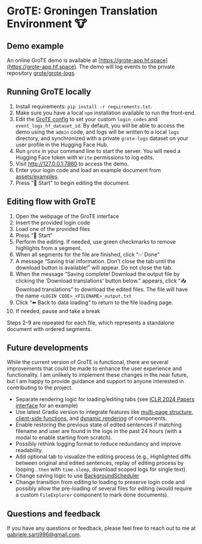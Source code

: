 # GroTE: Groningen Translation Environment 🐮

## Demo example

An online GroTE demo is available at [https://grote-app.hf.space](https://grote-app.hf.space). The demo will log events to the private repository [grote/grote-logs](https://huggingface.co/datasets/grote/grote-logs).

## Running GroTE locally

1. Install requirements: `pip install -r requirements.txt`.
2. Make sure you have a local `npm` installation available to run the front-end.
3. Edit the [GroTE config](grote/config.yaml) to set your custom `login_codes` and `event_logs_hf_dataset_id`. By default, you will be able to access the demo using the `admin` code, and logs will be written to a local `logs` directory, and synchronized with a private `grote-logs` dataset on your user profile in the Hugging Face Hub.
4. Run `grote` in your command line to start the server. You will need a Hugging Face token with `Write` permissions to log edits.
5. Visit http://127.0.0.1:7860 to access the demo.
6. Enter your login code and load an example document from [assets/examples](assets/examples/en_it.txt).
7. Press "📝 Start" to begin editing the document.

## Editing flow with GroTE

1. Open the webpage of the GroTE interface
2. Insert the provided login code
3. Load one of the provided files
4. Press “📝 Start”
5. Perform the editing. If needed, use green checkmarks to remove highlights from a segment.
6. When all segments for the file are finished, click “✅ Done”
7. A message “Saving trial information. Don't close the tab until the download button is available!” will appear. Do not close the tab.
8. When the message “Saving complete! Download the output file by clicking the 'Download translations' button below.” appears, click “📥 Download translations” to download the edited files. The file will have the name `<LOGIN CODE>_<FILENAME>_output.txt`
9. Click “⬅️ Back to data loading” to return to the file loading page.
10. If needed, pause and take a break

Steps 2-9 are repeated for each file, which represents a standalone document with ordered segments.


## Future developments

While the current version of GroTE is functional, there are several improvements that could be made to enhance the user experience and functionality. I am unlikely to implement these changes in the near future, but I am happy to provide guidance and support to anyone interested in contributing to the project.

- Separate rendering logic for loading/editing tabs (see [ICLR 2024 Papers interface](https://huggingface.co/spaces/ICLR2024/update-ICLR2024-papers/blob/main/app.py) for an example)
- Use latest Gradio version to integrate features like [multi-page structure](https://www.gradio.app/guides/multipage-apps), [client-side functions](https://www.gradio.app/guides/client-side-functions), and [dynamic rendering](https://www.gradio.app/guides/dynamic-apps-with-render-decorator) of components.
- Enable restoring the previous state of edited sentences if matching filename and user are found in the logs in the past 24 hours (with a modal to enable starting from scratch).
- Possibly rethink logging format to reduce redundancy and improve readability.
- Add optional tab to visualize the editing process (e.g., Highlighted diffs between original and edited sentences, replay of editing process by looping `.then` with `time.sleep`, download scoped logs for single text).
- Change saving logic to use [BackgroundScheduler](https://www.gradio.app/guides/running-background-tasks)
- Change transition from editing to loading to preserve login code and possibly allow the pre-loading of several files for editing (would require a custom `FileExplorer` component to mark done documents).

## Questions and feedback

If you have any questions or feedback, please feel free to reach out to me at [gabriele.sarti996@gmail.com](mailto:gabriele.sarti996@gmail.com).
